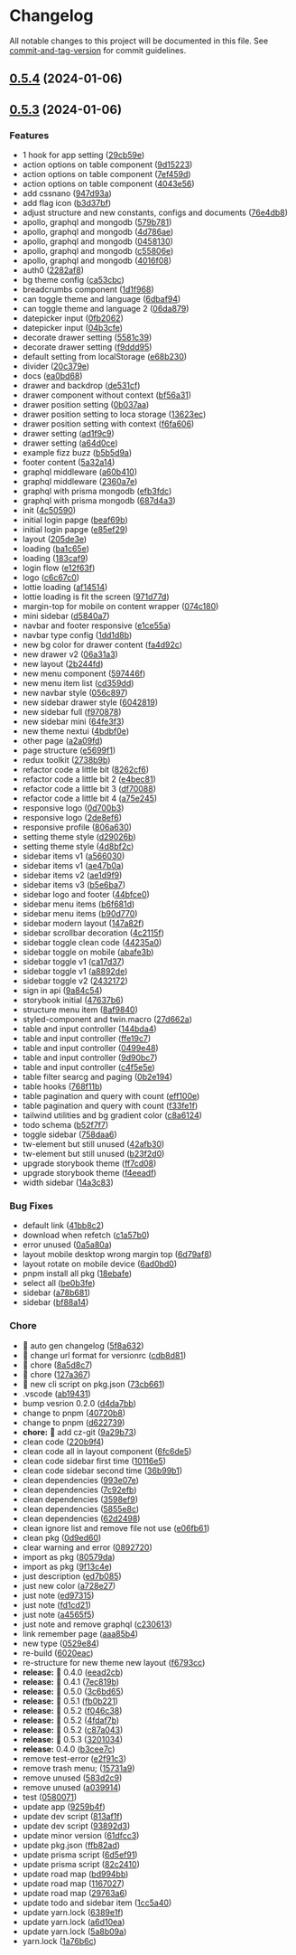 # Changelog

All notable changes to this project will be documented in this file. See [commit-and-tag-version](https://github.com/absolute-version/commit-and-tag-version) for commit guidelines.

## [0.5.4](https://github.com/tanawat011/gar-cm/compare/v0.5.3...v0.5.4) (2024-01-06)

## [0.5.3](https://github.com/tanawat011/gar-cm/compare/4c50590ffc04cdae876eb50fed9ced17da499e6f...v0.5.3) (2024-01-06)


### Features

* 1 hook for app setting ([29cb59e](https://github.com/tanawat011/gar-cm/commit/29cb59ea91114c15afaec5a3879111f323d1519c))
* action options on table component ([9d15223](https://github.com/tanawat011/gar-cm/commit/9d1522322863284d64deb9ca05e227b595251f33))
* action options on table component ([7ef459d](https://github.com/tanawat011/gar-cm/commit/7ef459d1fc633aab64e5cad0979ee843a182ae40))
* action options on table component ([4043e56](https://github.com/tanawat011/gar-cm/commit/4043e564f7688d5e3cd097e9d1ce93eb42e39728))
* add cssnano ([947d93a](https://github.com/tanawat011/gar-cm/commit/947d93a525fdcd134a073c7cfe7af3f37224da02))
* add flag icon ([b3d37bf](https://github.com/tanawat011/gar-cm/commit/b3d37bfdac38af2a1583ad1280e55122b2a05ae8))
* adjust structure and new constants, configs and documents ([76e4db8](https://github.com/tanawat011/gar-cm/commit/76e4db8468359091c8a96c09cedca87bb528e4f5))
* apollo, graphql and mongodb ([579b781](https://github.com/tanawat011/gar-cm/commit/579b7816b28da79c8e32dfba7a47440bbb7e1a10))
* apollo, graphql and mongodb ([4d786ae](https://github.com/tanawat011/gar-cm/commit/4d786aeebbc45111a12940b68250152d13e6ac45))
* apollo, graphql and mongodb ([0458130](https://github.com/tanawat011/gar-cm/commit/04581307fbc010573d2be5a44b1f2b7d810cd7b1))
* apollo, graphql and mongodb ([c55806e](https://github.com/tanawat011/gar-cm/commit/c55806e0d825f0f2fb3832ef2a0839506b766ef6))
* apollo, graphql and mongodb ([4016f08](https://github.com/tanawat011/gar-cm/commit/4016f088d030226fc2fce7e4983bba4633cf491c))
* auth0 ([2282af8](https://github.com/tanawat011/gar-cm/commit/2282af87e52d6875fa5a23f121e566019c8d23fa))
* bg theme config ([ca53cbc](https://github.com/tanawat011/gar-cm/commit/ca53cbc48cb33bdfdf2c9ea59db141109498dc02))
* breadcrumbs component ([1d1f968](https://github.com/tanawat011/gar-cm/commit/1d1f968f7595e26ed96a6303445edb9657a575f3))
* can toggle theme and language ([6dbaf94](https://github.com/tanawat011/gar-cm/commit/6dbaf94c18b8320b0c6b2cbf47b0ddd91dd226ea))
* can toggle theme and language 2 ([06da879](https://github.com/tanawat011/gar-cm/commit/06da8796a52a149d26cf45c1eb4fee00bb7fb631))
* datepicker input ([0fb2062](https://github.com/tanawat011/gar-cm/commit/0fb2062b879ebda50891bdd8899895868aa1bd7f))
* datepicker input ([04b3cfe](https://github.com/tanawat011/gar-cm/commit/04b3cfed345b2715ee36177cbe24a5ba00419cb3))
* decorate drawer setting ([5581c39](https://github.com/tanawat011/gar-cm/commit/5581c39538c83b73c104891138b4bbe11ec67b3a))
* decorate drawer setting ([f9ddd95](https://github.com/tanawat011/gar-cm/commit/f9ddd95a7be3a02265d54540397f1c3eaa993a7d))
* default setting from localStorage ([e68b230](https://github.com/tanawat011/gar-cm/commit/e68b230c799240b4041849b4178e4e17bb534267))
* divider ([20c379e](https://github.com/tanawat011/gar-cm/commit/20c379e02b3a076a3e3d6e0ddb9ba2c65072dd73))
* docs ([ea0bd68](https://github.com/tanawat011/gar-cm/commit/ea0bd6843412bcc64df0bc6f87fdaecdc61bcba5))
* drawer and backdrop ([de531cf](https://github.com/tanawat011/gar-cm/commit/de531cfb4ea7c9110dd361acc747e30bbe9c6ffd))
* drawer component without context ([bf56a31](https://github.com/tanawat011/gar-cm/commit/bf56a31d82d39d05dbb8fd83cafbcfa2fe65e521))
* drawer position setting ([0b037aa](https://github.com/tanawat011/gar-cm/commit/0b037aa52df25973151756de708b23ef0ab8ccb2))
* drawer position setting to loca storage ([13623ec](https://github.com/tanawat011/gar-cm/commit/13623ec53f7be92ebb0b9fef44ce537170d45e8e))
* drawer position setting with context ([f6fa606](https://github.com/tanawat011/gar-cm/commit/f6fa606c0259d751b493a42a9a2b7220bef0d4ec))
* drawer setting ([ad1f9c9](https://github.com/tanawat011/gar-cm/commit/ad1f9c9108092651cb9ff9eeb1d8572b54b4105d))
* drawer setting ([a64d0ce](https://github.com/tanawat011/gar-cm/commit/a64d0ceb47ccc4777413022a742d0081e09a1f1d))
* example fizz buzz ([b5b5d9a](https://github.com/tanawat011/gar-cm/commit/b5b5d9a48527bdb9b830f7e72e42f692496b7f6a))
* footer content ([5a32a14](https://github.com/tanawat011/gar-cm/commit/5a32a144a2a51fa469ecd7f50d7946463add4440))
* graphql middleware ([a60b410](https://github.com/tanawat011/gar-cm/commit/a60b41018419fe569777818bdc439a73c6f28672))
* graphql middleware ([2360a7e](https://github.com/tanawat011/gar-cm/commit/2360a7e7d1ef6df4ba67e2391c769db9f334a6ae))
* graphql with prisma mongodb ([efb3fdc](https://github.com/tanawat011/gar-cm/commit/efb3fdc884f2046d5c9e8c7a8835a9a77472acf0))
* graphql with prisma mongodb ([687d4a3](https://github.com/tanawat011/gar-cm/commit/687d4a35bf45d47245832bf3c3878e2b43a5ef80))
* init ([4c50590](https://github.com/tanawat011/gar-cm/commit/4c50590ffc04cdae876eb50fed9ced17da499e6f))
* initial login papge ([beaf69b](https://github.com/tanawat011/gar-cm/commit/beaf69b5f3760bf0d7dd5b3c8c1b202a0cedf13d))
* initial login papge ([e85ef29](https://github.com/tanawat011/gar-cm/commit/e85ef292e26484cc9809fd09dd8c2d752d3143f6))
* layout ([205de3e](https://github.com/tanawat011/gar-cm/commit/205de3e235a2edb55b690d5ed0104425a808982d))
* loading ([ba1c65e](https://github.com/tanawat011/gar-cm/commit/ba1c65e4d1b2469b21265dc901c01d0c495cb3a8))
* loading ([183caf9](https://github.com/tanawat011/gar-cm/commit/183caf9f08f34d0b110af953ea0476b38c650322))
* login flow ([e12f63f](https://github.com/tanawat011/gar-cm/commit/e12f63f02d9fbde935cfd8f1345a4868020e7173))
* logo ([c6c67c0](https://github.com/tanawat011/gar-cm/commit/c6c67c0fee33d4fbe5245bd1b8f5d3f14c88035b))
* lottie loading ([af14514](https://github.com/tanawat011/gar-cm/commit/af145140f4ed4c32ac4f7164e41f3ffe8cd32198))
* lottie loading is fit the screen ([971d77d](https://github.com/tanawat011/gar-cm/commit/971d77dc965d59c62fa325f405cd1dc629215a84))
* margin-top for mobile on content wrapper ([074c180](https://github.com/tanawat011/gar-cm/commit/074c18023a5d87277e3124cbdf405942d00b7083))
* mini sidebar ([d5840a7](https://github.com/tanawat011/gar-cm/commit/d5840a7856d10bd956c7584955e5b54c084b61c4))
* navbar and footer responsive ([e1ce55a](https://github.com/tanawat011/gar-cm/commit/e1ce55ab56c36f50b5d8d28c09ad59e72ba32174))
* navbar type config ([1dd1d8b](https://github.com/tanawat011/gar-cm/commit/1dd1d8b453f688e406935de52f2d267862ba9557))
* new bg color for drawer content ([fa4d92c](https://github.com/tanawat011/gar-cm/commit/fa4d92c2c274ea513a1ccd23d79494e4d90e89b3))
* new drawer v2 ([06a31a3](https://github.com/tanawat011/gar-cm/commit/06a31a397206cccc9320a707eb1745e5812d9392))
* new layout ([2b244fd](https://github.com/tanawat011/gar-cm/commit/2b244fdd594521a488983823fe61433665181924))
* new menu component ([597446f](https://github.com/tanawat011/gar-cm/commit/597446f404e6b03afa8243bbafaf9425a9ec9704))
* new menu item list ([cd359dd](https://github.com/tanawat011/gar-cm/commit/cd359dd1681f41d405928f46330d4de438c6ea66))
* new navbar style ([056c897](https://github.com/tanawat011/gar-cm/commit/056c897fc634e25441ab42271986e997cb188ed3))
* new sidebar drawer style ([6042819](https://github.com/tanawat011/gar-cm/commit/604281980c07890da1da352363609f8f83b85095))
* new sidebar full ([f970878](https://github.com/tanawat011/gar-cm/commit/f970878d6b0431e62452649ba09ae2ad8e4d3d65))
* new sidebar mini ([64fe3f3](https://github.com/tanawat011/gar-cm/commit/64fe3f3c5fd7f03eb21abf50be46fa7eb682bdec))
* new theme nextui ([4bdbf0e](https://github.com/tanawat011/gar-cm/commit/4bdbf0eb22d4c8646c43b5e0ab5d7fdd59ab8024))
* other page ([a2a09fd](https://github.com/tanawat011/gar-cm/commit/a2a09fd3b2efd136adf3c34acd8c9de080173fa1))
* page structure ([e5699f1](https://github.com/tanawat011/gar-cm/commit/e5699f13a27b06f87cff9be4784dd4f343b52727))
* redux toolkit ([2738b9b](https://github.com/tanawat011/gar-cm/commit/2738b9bb8b17dfecb3e575d402e6063dbddff618))
* refactor code a little bit ([8262cf6](https://github.com/tanawat011/gar-cm/commit/8262cf66ec7ba40360a3dde75eed3650d461033f))
* refactor code a little bit 2 ([e4bec81](https://github.com/tanawat011/gar-cm/commit/e4bec810fc348105daf3e2c33a43283f73dd5a51))
* refactor code a little bit 3 ([df70088](https://github.com/tanawat011/gar-cm/commit/df7008877dcf817aaa7b08a1e1218eb32f02bbe2))
* refactor code a little bit 4 ([a75e245](https://github.com/tanawat011/gar-cm/commit/a75e2453c21cbd64c1a9abaa84753aa3c83aaf88))
* responsive logo ([0d700b3](https://github.com/tanawat011/gar-cm/commit/0d700b3bee39c1642ecde8eef30404a875c52a5e))
* responsive logo ([2de8ef6](https://github.com/tanawat011/gar-cm/commit/2de8ef697ee94fdb80069ba829a691ab6c72ded2))
* responsive profile ([806a630](https://github.com/tanawat011/gar-cm/commit/806a630c2d1c128c1ea7876f9dc99330e8656d82))
* setting theme style ([d29026b](https://github.com/tanawat011/gar-cm/commit/d29026bbbe782ab3c42438b1a7b576cba9fdb7a4))
* setting theme style ([4d8bf2c](https://github.com/tanawat011/gar-cm/commit/4d8bf2c200e85c455c1d4c48480e99fb15730d7f))
* sidebar items v1 ([a566030](https://github.com/tanawat011/gar-cm/commit/a566030ed33d77532032c5e2789cf893034863fa))
* sidebar items v1 ([ae47b0a](https://github.com/tanawat011/gar-cm/commit/ae47b0afe4ddb87a405c22ecfd79c24709c7e836))
* sidebar items v2 ([ae1d9f9](https://github.com/tanawat011/gar-cm/commit/ae1d9f91b30cae9f90ea49447a0b5bc43588a616))
* sidebar items v3 ([b5e6ba7](https://github.com/tanawat011/gar-cm/commit/b5e6ba71203787036d98d797d907bb463e45bafe))
* sidebar logo and footer ([44bfce0](https://github.com/tanawat011/gar-cm/commit/44bfce0160f522ffc40afb1d5c5f2169dd8fbcb3))
* sidebar menu items ([b6f681d](https://github.com/tanawat011/gar-cm/commit/b6f681d7abb67511b84b299b7bbbf4573560a9b3))
* sidebar menu items ([b90d770](https://github.com/tanawat011/gar-cm/commit/b90d770303c9153e60ac9133f296ac0557e86840))
* sidebar modern layout ([147a82f](https://github.com/tanawat011/gar-cm/commit/147a82f1982663ebafcb8b0d4b1cfd6afc8c66df))
* sidebar scrollbar decoration ([4c2115f](https://github.com/tanawat011/gar-cm/commit/4c2115fd175a78d0a5d7542f665904f5f6474788))
* sidebar toggle clean code ([44235a0](https://github.com/tanawat011/gar-cm/commit/44235a08b1593ac67577cca9ada5c90a61e466d8))
* sidebar toggle on mobile ([abafe3b](https://github.com/tanawat011/gar-cm/commit/abafe3bca2a6a26770f34e1102c75fdcd5240cf5))
* sidebar toggle v1 ([ca17d37](https://github.com/tanawat011/gar-cm/commit/ca17d37a127a3c77302f507c35efffea0016aad0))
* sidebar toggle v1 ([a8892de](https://github.com/tanawat011/gar-cm/commit/a8892dea8006c24a5f4c2c90861f44309c3e8e88))
* sidebar toggle v2 ([2432172](https://github.com/tanawat011/gar-cm/commit/2432172f8ca26c5c7bb39cf00e59e8458e06be08))
* sign in api ([9a84c54](https://github.com/tanawat011/gar-cm/commit/9a84c542f425f344ab65dc7dc1bc97ffa6b098b8))
* storybook initial ([47637b6](https://github.com/tanawat011/gar-cm/commit/47637b61d912fd6717fb2915c9862d596efd07ad))
* structure menu item ([8af9840](https://github.com/tanawat011/gar-cm/commit/8af98408bbb86aa2410d1585ad5f4013409db667))
* styled-component and twin.macro ([27d662a](https://github.com/tanawat011/gar-cm/commit/27d662ae70d3929ce1bf7401935026e8e3bc6ef3))
* table and input controller ([144bda4](https://github.com/tanawat011/gar-cm/commit/144bda4e2f983d7294c9634ca0d9021a600a7b5b))
* table and input controller ([ffe19c7](https://github.com/tanawat011/gar-cm/commit/ffe19c7f41c9c50a932695fd944843ff33bf8f18))
* table and input controller ([0499e48](https://github.com/tanawat011/gar-cm/commit/0499e48b0961f16fe444c105c12d39ad02fb6689))
* table and input controller ([9d90bc7](https://github.com/tanawat011/gar-cm/commit/9d90bc7258f043bfd83bd087dd2e02b7fb472621))
* table and input controller ([c4f5e5e](https://github.com/tanawat011/gar-cm/commit/c4f5e5e06e6eb7c017ef8b4467ed81c2f8d1b39b))
* table filter searcg and paging ([0b2e194](https://github.com/tanawat011/gar-cm/commit/0b2e194929df920cdaa73b6c466b8380d4d65f2d))
* table hooks ([768f11b](https://github.com/tanawat011/gar-cm/commit/768f11b7f1bed4dca3164752619c10d5c76a2102))
* table pagination and query with count ([eff100e](https://github.com/tanawat011/gar-cm/commit/eff100eb05fb25aeba8b039b50475b65f9759e06))
* table pagination and query with count ([f33fe1f](https://github.com/tanawat011/gar-cm/commit/f33fe1fa1627af1dc03059aee0c572f598ffc460))
* tailwind utilities and bg gradient color ([c8a6124](https://github.com/tanawat011/gar-cm/commit/c8a612478020ffacb66a7088f524b716b4d6e1dd))
* todo schema ([b52f7f7](https://github.com/tanawat011/gar-cm/commit/b52f7f7eee788fee16a5b3d7e2eb7d6d7d3afd77))
* toggle sidebar ([758daa6](https://github.com/tanawat011/gar-cm/commit/758daa6d5cf7ea446a0a3e27943578c549ee7689))
* tw-element but still unused ([42afb30](https://github.com/tanawat011/gar-cm/commit/42afb30262df44c68ca9291b2a574ae0b19fb5dc))
* tw-element but still unused ([b23f2d0](https://github.com/tanawat011/gar-cm/commit/b23f2d028ca72a833af4e46613f638928fdb5477))
* upgrade storybook theme ([ff7cd08](https://github.com/tanawat011/gar-cm/commit/ff7cd08736d213758efe62af8c2bbf71935fcd2b))
* upgrade storybook theme ([f4eeadf](https://github.com/tanawat011/gar-cm/commit/f4eeadf1d2d65a693be3cdb7aa9a25a08b6c9e6b))
* width sidebar ([14a3c83](https://github.com/tanawat011/gar-cm/commit/14a3c834ed637367409e9ec8ef81131dd7641d6c))


### Bug Fixes

* default link ([41bb8c2](https://github.com/tanawat011/gar-cm/commit/41bb8c2391e66029f17f0193afb5de3e487b5fd9))
* download when refetch ([c1a57b0](https://github.com/tanawat011/gar-cm/commit/c1a57b032958de45892b1efff03868eed906f5ab))
* error unused ([0a5a80a](https://github.com/tanawat011/gar-cm/commit/0a5a80a1e93d73f42781196174c2b9dbc75c739e))
* layout mobile desktop wrong margin top ([6d79af8](https://github.com/tanawat011/gar-cm/commit/6d79af8dfcf2ca4ce344b47770d5bfa552475e1d))
* layout rotate on mobile device ([6ad0bd0](https://github.com/tanawat011/gar-cm/commit/6ad0bd0238de7ff529383b4ca714cc2056b8cbdc))
* pnpm install all pkg ([18ebafe](https://github.com/tanawat011/gar-cm/commit/18ebafe8b1c20f9741c091eb9e96dbb1c22bc622))
* select all ([be0b3fe](https://github.com/tanawat011/gar-cm/commit/be0b3fe6ae9af35084a351e2a558323e2b4332ea))
* sidebar ([a78b681](https://github.com/tanawat011/gar-cm/commit/a78b68116c1d606ffed31166fc9ca0924b9f871d))
* sidebar ([bf88a14](https://github.com/tanawat011/gar-cm/commit/bf88a14403ad53edd904ff80bba518cdf44118a7))


### Chore

* :hammer: auto gen changelog ([5f8a632](https://github.com/tanawat011/gar-cm/commit/5f8a6328c8e0e230c96aa2a86838da35685a5b54))
* :hammer: change url format for versionrc ([cdb8d81](https://github.com/tanawat011/gar-cm/commit/cdb8d81d93f89e067ccfabc48a74aa19830231e3))
* :hammer: chore ([8a5d8c7](https://github.com/tanawat011/gar-cm/commit/8a5d8c7ff4e728b5e07d94852aeba83a3ecff746))
* :hammer: chore ([127a367](https://github.com/tanawat011/gar-cm/commit/127a367fa74ed21bb3fb9bb5c7fce168108697db))
* :hammer: new cli script on pkg.json ([73cb661](https://github.com/tanawat011/gar-cm/commit/73cb661fd5bc89c9c1f92f2af650d1af57423f04))
* .vscode ([ab19431](https://github.com/tanawat011/gar-cm/commit/ab19431dce3d902116a69fdf7b3fd5c8b37d1919))
* bump vesrion 0.2.0 ([d4da7bb](https://github.com/tanawat011/gar-cm/commit/d4da7bb4fbe46ed08a514a1c39c354a24701897f))
* change to pnpm ([40720b8](https://github.com/tanawat011/gar-cm/commit/40720b8e09cc0b7c4df1ccfa360b62a237dd1205))
* change to pnpm ([d622739](https://github.com/tanawat011/gar-cm/commit/d622739a1fb5182d742e1d8ac0feed84127421a5))
* **chore:** :hammer: add cz-git ([9a29b73](https://github.com/tanawat011/gar-cm/commit/9a29b73e4587908339ec52e32162bde2e82a26a6))
* clean code ([220b9f4](https://github.com/tanawat011/gar-cm/commit/220b9f439bb3dc63e61924f74766005379776714))
* clean code all in layout component ([6fc6de5](https://github.com/tanawat011/gar-cm/commit/6fc6de508a70597b8b0faddb0d3562e4dd7100d6))
* clean code sidebar first time ([10116e5](https://github.com/tanawat011/gar-cm/commit/10116e5d75bef85289a1d2a1a66eb56d94304dfd))
* clean code sidebar second time ([36b99b1](https://github.com/tanawat011/gar-cm/commit/36b99b1474805dfbbfb8bc5fdb2111f8f9bd16ac))
* clean dependencies ([993e07e](https://github.com/tanawat011/gar-cm/commit/993e07e6b6915c8dc93ae97b84340f746ef75f11))
* clean dependencies ([7c92efb](https://github.com/tanawat011/gar-cm/commit/7c92efb014f14c8ae437f9a1289fade0ac47da74))
* clean dependencies ([3598ef9](https://github.com/tanawat011/gar-cm/commit/3598ef9a9f9f1f01cbeed08bceb71b52402c6ff0))
* clean dependencies ([5855e8c](https://github.com/tanawat011/gar-cm/commit/5855e8c55223f5ee45907cc34ed05e771ffeec0b))
* clean dependencies ([62d2498](https://github.com/tanawat011/gar-cm/commit/62d24987ab1b93e41323dcbc44dc854a363063db))
* clean ignore list and remove file not use ([e06fb61](https://github.com/tanawat011/gar-cm/commit/e06fb611ba56f3fded8a95cf2ade9b88f53a38ae))
* clean pkg ([0d9ed60](https://github.com/tanawat011/gar-cm/commit/0d9ed601281972e4e369a52ae53aabd997cdda38))
* clear warning and error ([0892720](https://github.com/tanawat011/gar-cm/commit/089272022e21f118106cccd44c7d682456d678fc))
* import as pkg ([80579da](https://github.com/tanawat011/gar-cm/commit/80579da2e52b07851609e673f60f3b777121ad8b))
* import as pkg ([9f13c4e](https://github.com/tanawat011/gar-cm/commit/9f13c4ef42d8b66b1e86c8c3491f5e9655bacc95))
* just description ([ed7b085](https://github.com/tanawat011/gar-cm/commit/ed7b085c625c1b18e48db3e3a95014e734ae379f))
* just new color ([a728e27](https://github.com/tanawat011/gar-cm/commit/a728e27b1c07cf0be5cae0ce93731bb0f3741b10))
* just note ([ed97315](https://github.com/tanawat011/gar-cm/commit/ed97315710c59c1ca0425e5aee26f7e77cb026b2))
* just note ([fd1cd21](https://github.com/tanawat011/gar-cm/commit/fd1cd2132a82d9b6e3b4b83d51a0541734b2261b))
* just note ([a4565f5](https://github.com/tanawat011/gar-cm/commit/a4565f5494f593809cc9af8f099a1902097a8768))
* just note and remove graphql ([c230613](https://github.com/tanawat011/gar-cm/commit/c230613ee2e793e5dc256b896c3af74bae0885df))
* link remember page ([aaa85b4](https://github.com/tanawat011/gar-cm/commit/aaa85b44b815b83278573538cdbd8c20582c502d))
* new type ([0529e84](https://github.com/tanawat011/gar-cm/commit/0529e845bb147b5ad7c5767a492c006c0a7aad20))
* re-build ([6020eac](https://github.com/tanawat011/gar-cm/commit/6020eacfbc8ca9e29a8ae91eca2e554f2df020d9))
* re-structure for new theme new layout ([f6793cc](https://github.com/tanawat011/gar-cm/commit/f6793cc696effa3e2deea268297c445f07a8a66f))
* **release:** :rocket: 0.4.0 ([eead2cb](https://github.com/tanawat011/gar-cm/commit/eead2cb1fa4468b6e7767d73146cb2c85b5cbab6))
* **release:** :rocket: 0.4.1 ([7ec819b](https://github.com/tanawat011/gar-cm/commit/7ec819bbfdab79b4c1f2b418df72fb0421382e4e))
* **release:** :rocket: 0.5.0 ([3c6bd65](https://github.com/tanawat011/gar-cm/commit/3c6bd65845b534ad7237670bf08ff7bad5090f32))
* **release:** :rocket: 0.5.1 ([fb0b221](https://github.com/tanawat011/gar-cm/commit/fb0b221572f07a1ae83f40d33a3c5c7020a6c7e0))
* **release:** :rocket: 0.5.2 ([f046c38](https://github.com/tanawat011/gar-cm/commit/f046c388837573306da5ffbd9d35de312b00ee91))
* **release:** :rocket: 0.5.2 ([4fdaf7b](https://github.com/tanawat011/gar-cm/commit/4fdaf7b65cdbd7150d3dabdebd03daa7255ff949))
* **release:** :rocket: 0.5.2 ([c87a043](https://github.com/tanawat011/gar-cm/commit/c87a04333018da558a567776342f2073e236068b))
* **release:** :rocket: 0.5.3 ([3201034](https://github.com/tanawat011/gar-cm/commit/320103457a9aa68c8f6c2da187230ea17a396ef5))
* **release:** 0.4.0 ([b3cee7c](https://github.com/tanawat011/gar-cm/commit/b3cee7c6ed51444b47c0e7749d198b14173dfd0f))
* remove test-error ([e2f91c3](https://github.com/tanawat011/gar-cm/commit/e2f91c34b380c6cf27c644f7fff9bcb81ea5b12b))
* remove trash menu; ([15731a9](https://github.com/tanawat011/gar-cm/commit/15731a96a304bb5996c177d950be3f7678b28e6c))
* remove unused ([583d2c9](https://github.com/tanawat011/gar-cm/commit/583d2c9c8dce709b393caf0f8501712d5def2e21))
* remove unused ([a039914](https://github.com/tanawat011/gar-cm/commit/a03991496fab69810174303b8d231978460c3867))
* test ([0580071](https://github.com/tanawat011/gar-cm/commit/0580071aea68fda257e3fdf746d363546184f4a5))
* update app ([9259b4f](https://github.com/tanawat011/gar-cm/commit/9259b4fcb359bda0f3e53134851aa6923f0df9e3))
* update dev script ([813af1f](https://github.com/tanawat011/gar-cm/commit/813af1f43f2edeca52575e51ea7abf101cf121e0))
* update dev script ([93892d3](https://github.com/tanawat011/gar-cm/commit/93892d3c2712712d689739505108fc5ae77ea0e1))
* update minor version ([61dfcc3](https://github.com/tanawat011/gar-cm/commit/61dfcc34f40f9b852eb56e527e7aa6bc5388eb81))
* update pkg.json ([ffb82ad](https://github.com/tanawat011/gar-cm/commit/ffb82ad8776853597df33fabd42a13e97aa74755))
* update prisma script ([6d5ef91](https://github.com/tanawat011/gar-cm/commit/6d5ef91abd12214a61b295fbb9f90a972f8b306a))
* update prisma script ([82c2410](https://github.com/tanawat011/gar-cm/commit/82c24102aaf4a15d37a6318a056235e2e2cc4f60))
* update road map ([bd994bb](https://github.com/tanawat011/gar-cm/commit/bd994bb55e0ff21958afcb55c4f0ad034f851c79))
* update road map ([1167027](https://github.com/tanawat011/gar-cm/commit/11670277fcd7546ac47b37cf65ea4557278f1178))
* update road map ([29763a6](https://github.com/tanawat011/gar-cm/commit/29763a69717dd303c1b6c9839aff26b4a80bad21))
* update todo and sidebar item ([1cc5a40](https://github.com/tanawat011/gar-cm/commit/1cc5a40cb556eace80196c5e027f94fe4242bfbd))
* update yarn.lock ([6389e1f](https://github.com/tanawat011/gar-cm/commit/6389e1fcc4f0d65862ddf9f9fbce793258902f02))
* update yarn.lock ([a6d10ea](https://github.com/tanawat011/gar-cm/commit/a6d10ea779290ccf63932940096c10bba102f602))
* update yarn.lock ([5a8b09a](https://github.com/tanawat011/gar-cm/commit/5a8b09a6f13ec1c87af9717f5a8029b52b4f002f))
* yarn.lock ([1a76b6c](https://github.com/tanawat011/gar-cm/commit/1a76b6c6406f2622a32940f39e198bd046468d56))

